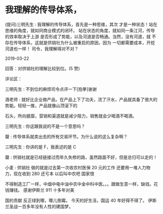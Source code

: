 # 我理解的传导体系，

(提问)三明先生 : 我理解的传导体系，首先是一种思维，其次 才是一种状态！站在思维的角度，就如同商业模式的闭环。 站在状态的角度，就如同一条江河，传导的效率取决于上游 是否形成了势能，以及河道是否畅通。当然，没有河道，就 不存在传导体系，这就是供销社为什么被重启的原因，因为 一切都需要成本，开挖河道也一样！ 司令，我理解得对不对？

2019-03-22

回答：对供销社的理解比较到位。(5 赞)

评论区：

三明先生 : 不到位的麻烦司令点评一下[抱拳]谢谢

酒老师 : 就好比企业做产品，在产品上下了功夫，流了汗水，产品就具备了很大的势能。轻轻一推，产品就像山顶滚下的

石头，所向披靡，营销和渠道就是减少阻力，销售就会少喝酒不喝酒。

三明先生 : 你这跟我说的不是一个意思吗？

罄 : 传导体系就卖出去的所有交易环节。为什么说的这么复杂啊？

三明先生 : 你讲的是 F，我表述的是 C

罄 : 供销社就是已经链接过而年久失修的路，虽然路面不好，但是总归可以走的！

小麦 : 供销社 做的就是过去第一次收农村医保 20 元的工作 还要用一堆人力物力，现在收到 280 还亏本 以后叫中农吧 国家恨

不得制造工厂一样，中烟中电中油中农中金中科中医。。。跟做生意一样，缺钱。花钱赚钱。 感谢伊斯兰 911 十多年对美

国的贡献 反正绿到哪，哪儿倒霉。 今天的好生活，国运 40 年好得不得了。 伊斯兰圣战一百多年没有人性的建国梦。